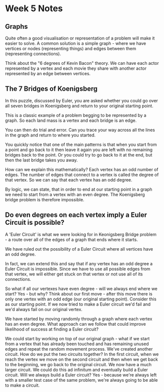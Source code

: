 # Week 5 Notes

## Graphs

Quite often a good visualisation or representation of a problem will make it easier to solve.  A common solution is a simple graph - where we have vertices or nodes (representing things) and edges between them (representing connections).

Think about the "6 degrees of Kevin Bacon" theory.  We can have each actor represented by a vertex and each movie they share with another actor represented by an edge between vertices.

## The 7 Bridges of Koenigsberg

In this puzzle, discussed by Euler, you are asked whether you could go over all seven bridges in Koenigsberg and return to your original starting point.

This is a classic example of a problem begging to be represented by a graph.  So each land mass is a vertex and each bridge is an edge.

You can then do trial and error.  Can you trace your way across all the lines in the graph and return to where you started.

You quickly notice that one of the main patterns is that when you start from a point and go back to it then leave it again you are left with no remaining bridges back to the point.  Or you could try to go back to it at the end, but then the last bridge takes you away.

How can we explain this mathematically?  Each vertex has an odd number of edges.  The number of edges that connect to a vertex is called the degree of that vertex.  So we can say that each vertex has an odd degree.

By logic, we can state, that in order to end at our starting point in a graph we need to start from a vertex with an even degree.  The Koenigsberg bridge problem is therefore impossible.

## Do even degrees on each vertex imply a Euler Circuit is possible?

A 'Euler Circuit' is what we were looking for in Keonigsberg Bridge problem - a route over all of the edges of a graph that ends where it starts.

We have ruled out the possibility of a Euler Circuit where all vertices have an odd degree.

In fact, we can extend this and say that if any vertex has an odd degree a Euler Circuit is impossible.  Since we have to use all possible edges from that vertex, we will either get stuck on that vertex or not use all of its connections.

So what if all our vertexes have even degree - will we always end where we start?  Yes - but why?  Think about our first move - after this move there is only one vertex with an odd edge (our original starting point).  Consider this as our starting point.  If we now tried to make a Euler circuit we'd fail and we'd always fail on our original vertex.

We have started by moving randomly through a graph where each vertex has an even degree.  What approach can we follow that could improve likelihood of success at finding a Euler circuit?

We could start by working on top of our original graph - what if we start from a vertex that has already been touched and has remaining unused edges and repeat the random movement process.  We've created another circuit.  How do we put the two circuits together?  In the first circuit, when we reach the vertex we move on the second circuit and then when we get back to the beginning, we go back to the original circuit.  We now have a much larger circuit.  We could do this ad infinitum and eventually build a Euler circuit.  Will we always build a Euler circuit?  Yes - because we're always left with a smaller test case of the same problem, we're always going to be able to make a circuit.



